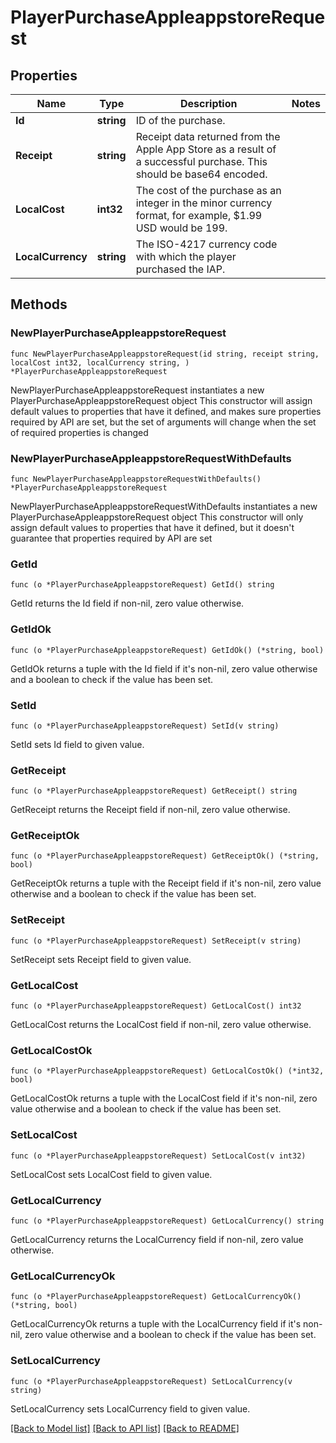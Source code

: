 # PlayerPurchaseAppleappstoreRequest

## Properties

Name | Type | Description | Notes
------------ | ------------- | ------------- | -------------
**Id** | **string** | ID of the purchase. | 
**Receipt** | **string** | Receipt data returned from the Apple App Store as a result of a successful purchase. This should be base64 encoded. | 
**LocalCost** | **int32** | The cost of the purchase as an integer in the minor currency format, for example, $1.99 USD would be 199. | 
**LocalCurrency** | **string** | The ISO-4217 currency code with which the player purchased the IAP. | 

## Methods

### NewPlayerPurchaseAppleappstoreRequest

`func NewPlayerPurchaseAppleappstoreRequest(id string, receipt string, localCost int32, localCurrency string, ) *PlayerPurchaseAppleappstoreRequest`

NewPlayerPurchaseAppleappstoreRequest instantiates a new PlayerPurchaseAppleappstoreRequest object
This constructor will assign default values to properties that have it defined,
and makes sure properties required by API are set, but the set of arguments
will change when the set of required properties is changed

### NewPlayerPurchaseAppleappstoreRequestWithDefaults

`func NewPlayerPurchaseAppleappstoreRequestWithDefaults() *PlayerPurchaseAppleappstoreRequest`

NewPlayerPurchaseAppleappstoreRequestWithDefaults instantiates a new PlayerPurchaseAppleappstoreRequest object
This constructor will only assign default values to properties that have it defined,
but it doesn't guarantee that properties required by API are set

### GetId

`func (o *PlayerPurchaseAppleappstoreRequest) GetId() string`

GetId returns the Id field if non-nil, zero value otherwise.

### GetIdOk

`func (o *PlayerPurchaseAppleappstoreRequest) GetIdOk() (*string, bool)`

GetIdOk returns a tuple with the Id field if it's non-nil, zero value otherwise
and a boolean to check if the value has been set.

### SetId

`func (o *PlayerPurchaseAppleappstoreRequest) SetId(v string)`

SetId sets Id field to given value.


### GetReceipt

`func (o *PlayerPurchaseAppleappstoreRequest) GetReceipt() string`

GetReceipt returns the Receipt field if non-nil, zero value otherwise.

### GetReceiptOk

`func (o *PlayerPurchaseAppleappstoreRequest) GetReceiptOk() (*string, bool)`

GetReceiptOk returns a tuple with the Receipt field if it's non-nil, zero value otherwise
and a boolean to check if the value has been set.

### SetReceipt

`func (o *PlayerPurchaseAppleappstoreRequest) SetReceipt(v string)`

SetReceipt sets Receipt field to given value.


### GetLocalCost

`func (o *PlayerPurchaseAppleappstoreRequest) GetLocalCost() int32`

GetLocalCost returns the LocalCost field if non-nil, zero value otherwise.

### GetLocalCostOk

`func (o *PlayerPurchaseAppleappstoreRequest) GetLocalCostOk() (*int32, bool)`

GetLocalCostOk returns a tuple with the LocalCost field if it's non-nil, zero value otherwise
and a boolean to check if the value has been set.

### SetLocalCost

`func (o *PlayerPurchaseAppleappstoreRequest) SetLocalCost(v int32)`

SetLocalCost sets LocalCost field to given value.


### GetLocalCurrency

`func (o *PlayerPurchaseAppleappstoreRequest) GetLocalCurrency() string`

GetLocalCurrency returns the LocalCurrency field if non-nil, zero value otherwise.

### GetLocalCurrencyOk

`func (o *PlayerPurchaseAppleappstoreRequest) GetLocalCurrencyOk() (*string, bool)`

GetLocalCurrencyOk returns a tuple with the LocalCurrency field if it's non-nil, zero value otherwise
and a boolean to check if the value has been set.

### SetLocalCurrency

`func (o *PlayerPurchaseAppleappstoreRequest) SetLocalCurrency(v string)`

SetLocalCurrency sets LocalCurrency field to given value.



[[Back to Model list]](../README.md#documentation-for-models) [[Back to API list]](../README.md#documentation-for-api-endpoints) [[Back to README]](../README.md)


